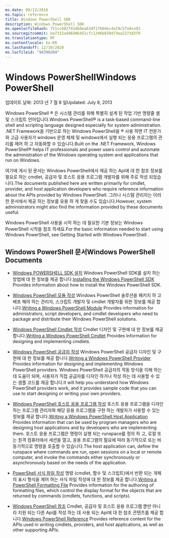 ```yaml
---
ms.date: 09/13/2016
ms.topic: reference
title: Windows PowerShell SDK
description: Windows PowerShell SDK
ms.openlocfilehash: 751ccb02741db0ea63df1768dec4a19c5fa9ce92
ms.sourcegitcommit: ba7315a496986451cfc1296b659d73ea2373d3f0
ms.translationtype: MT
ms.contentlocale: ko-KR
ms.lasthandoff: 12/10/2020
ms.locfileid: "94390204"
---
```

# <a name="windows-powershell"></a><span data-ttu-id="bdd5c-103">Windows PowerShell</span><span class="sxs-lookup"><span data-stu-id="bdd5c-103">Windows PowerShell</span></span>

<span data-ttu-id="bdd5c-104">업데이트 날짜: 2013 년 7 월 8 일</span><span class="sxs-lookup"><span data-stu-id="bdd5c-104">Updated: July 8, 2013</span></span>

<span data-ttu-id="bdd5c-105">Windows PowerShell &reg; 은 시스템 관리를 위해 특별히 설계 된 작업 기반 명령줄 셸 및 스크립트 언어입니다.</span><span class="sxs-lookup"><span data-stu-id="bdd5c-105">Windows PowerShell&reg; is a task-based command-line shell and scripting language designed especially for system administration.</span></span> <span data-ttu-id="bdd5c-106">.NET Framework을 기반으로 하는 Windows PowerShell을 &reg; 사용 하면 IT 전문가와 고급 사용자가 windows 운영 체제 및 windows에서 실행 되는 응용 프로그램의 관리를 제어 하 고 자동화할 수 있습니다.</span><span class="sxs-lookup"><span data-stu-id="bdd5c-106">Built on the .NET Framework, Windows PowerShell&reg; helps IT professionals and power users control and automate the administration of the Windows operating system and applications that run on Windows.</span></span>

<span data-ttu-id="bdd5c-107">여기에 게시 된 문서는 Windows PowerShell에서 제공 하는 Api에 대 한 참조 정보를 필요로 하는 cmdlet, 공급자 및 호스트 응용 프로그램 개발자를 위해 주로 작성 되었습니다.</span><span class="sxs-lookup"><span data-stu-id="bdd5c-107">The documents published here are written primarily for cmdlet, provider, and host application developers who require reference information about the APIs provided by Windows PowerShell.</span></span>
<span data-ttu-id="bdd5c-108">그러나 시스템 관리자는 이러한 문서에서 제공 하는 정보를 유용 하 게 찾을 수도 있습니다.</span><span class="sxs-lookup"><span data-stu-id="bdd5c-108">However, system administrators might also find the information provided by these documents useful.</span></span>

<span data-ttu-id="bdd5c-109">Windows PowerShell 사용을 시작 하는 데 필요한 기본 정보는 Windows PowerShell 시작을 참조 하세요.</span><span class="sxs-lookup"><span data-stu-id="bdd5c-109">For the basic information needed to start using Windows PowerShell, see Getting Started with Windows PowerShell .</span></span>

## <a name="windows-powershell-documents"></a><span data-ttu-id="bdd5c-110">Windows PowerShell 문서</span><span class="sxs-lookup"><span data-stu-id="bdd5c-110">Windows PowerShell Documents</span></span>

- <span data-ttu-id="bdd5c-111">[Windows POWERSHELL SDK 설치](./installing-the-windows-powershell-sdk.md) Windows PowerShell SDK를 설치 하는 방법에 대 한 정보를 제공 합니다.</span><span class="sxs-lookup"><span data-stu-id="bdd5c-111">[Installing the Windows PowerShell SDK](./installing-the-windows-powershell-sdk.md) Provides information about how to install the Windows PowerShell SDK.</span></span>

- <span data-ttu-id="bdd5c-112">[Windows PowerShell 모듈 작성](./module/writing-a-windows-powershell-module.md) Windows PowerShell 솔루션을 패키지 하 고 배포 해야 하는 관리자, 스크립트 개발자 및 cmdlet 개발자를 위한 정보를 제공 합니다.</span><span class="sxs-lookup"><span data-stu-id="bdd5c-112">[Writing a Windows PowerShell Module](./module/writing-a-windows-powershell-module.md) Provides information for administrators, script developers, and cmdlet developers who need to package and distribute their Windows PowerShell solutions.</span></span>

- <span data-ttu-id="bdd5c-113">[Windows PowerShell Cmdlet 작성](./cmdlet/writing-a-windows-powershell-cmdlet.md) Cmdlet 디자인 및 구현에 대 한 정보를 제공 합니다.</span><span class="sxs-lookup"><span data-stu-id="bdd5c-113">[Writing a Windows PowerShell Cmdlet](./cmdlet/writing-a-windows-powershell-cmdlet.md) Provides information for designing and implementing cmdlets.</span></span>

- <span data-ttu-id="bdd5c-114">[Windows PowerShell 공급자 작성](./provider/writing-a-windows-powershell-provider.md) Windows PowerShell 공급자 디자인 및 구현에 대 한 정보를 제공 합니다.</span><span class="sxs-lookup"><span data-stu-id="bdd5c-114">[Writing a Windows PowerShell Provider](./provider/writing-a-windows-powershell-provider.md) Provides information for designing and implementing Windows PowerShell providers.</span></span> <span data-ttu-id="bdd5c-115">Windows PowerShell 공급자의 작동 방식을 이해 하는 데 도움이 되며, 사용자가 직접 공급자를 디자인 하거나 작성 하는 데 사용할 수 있는 샘플 코드를 제공 합니다.</span><span class="sxs-lookup"><span data-stu-id="bdd5c-115">It will help you understand how Windows PowerShell providers work, and it provides sample code that you can use to start designing or writing your own providers.</span></span>

- <span data-ttu-id="bdd5c-116">[Windows PowerShell 호스트 응용 프로그램 작성](./hosting/writing-a-windows-powershell-host-application.md) 호스트 응용 프로그램을 디자인 하는 프로그램 관리자와 해당 응용 프로그램을 구현 하는 개발자가 사용할 수 있는 정보를 제공 합니다.</span><span class="sxs-lookup"><span data-stu-id="bdd5c-116">[Writing a Windows PowerShell Host Application](./hosting/writing-a-windows-powershell-host-application.md) Provides information that can be used by program managers who are designing host applications and by developers who are implementing them.</span></span> <span data-ttu-id="bdd5c-117">호스트 응용 프로그램은 명령이 실행 되는 runspace를 정의 하 고, 로컬 또는 원격 컴퓨터에서 세션을 열고, 응용 프로그램의 필요에 따라 동기적으로 또는 비동기적으로 명령을 호출할 수 있습니다.</span><span class="sxs-lookup"><span data-stu-id="bdd5c-117">The host application can, define the runspace where commands are run, open sessions on a local or remote computer, and invoke the commands either synchronously or asynchronously based on the needs of the application.</span></span>

- <span data-ttu-id="bdd5c-118">[PowerShell 서식 파일 작성](./format/writing-a-powershell-formatting-file.md) 명령 (cmdlet, 함수 및 스크립트)에서 반환 되는 개체의 표시 형식을 제어 하는 서식 파일 작성에 대 한 정보를 제공 합니다.</span><span class="sxs-lookup"><span data-stu-id="bdd5c-118">[Writing a PowerShell Formatting File](./format/writing-a-powershell-formatting-file.md) Provides information for the authoring of formatting files, which control the display format for the objects that are returned by commands (cmdlets, functions, and scripts).</span></span>

- <span data-ttu-id="bdd5c-119">[Windows PowerShell 참조](./windows-powershell-reference.md) Cmdlet, 공급자 및 호스트 응용 프로그램 뿐만 아니라 지원 되는 다른 Api를 작성 하는 데 사용 되는 Api에 대 한 참조 콘텐츠를 제공 합니다.</span><span class="sxs-lookup"><span data-stu-id="bdd5c-119">[Windows PowerShell Reference](./windows-powershell-reference.md) Provides reference content for the APIs used in writing cmdlets, providers, and host applications, as well as other supporting APIs.</span></span>

